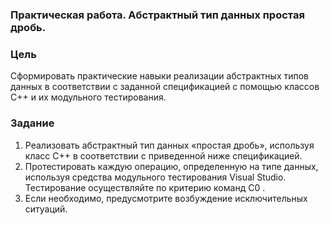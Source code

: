 ### Практическая работа. Абстрактный тип данных простая дробь.

### Цель
Сформировать практические навыки реализации абстрактных типов данных в
соответствии с заданной спецификацией с помощью классов С++ и их модульного
тестирования.

### Задание
1. Реализовать абстрактный тип данных «простая дробь», используя класс С++ в
соответствии с приведенной ниже спецификацией.
2. Протестировать каждую операцию, определенную на типе данных, используя
средства модульного тестирования Visual Studio. Тестирование осуществляйте по
критерию команд С0 .
3. Если необходимо, предусмотрите возбуждение исключительных ситуаций.